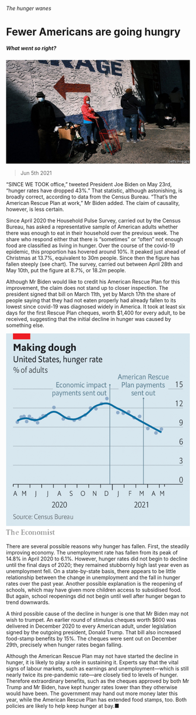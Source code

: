 ###### The hunger wanes

# Fewer Americans are going hungry 

##### What went so right? 

![image](images/20210605_usp503.jpg) 

> Jun 5th 2021 

“SINCE WE TOOK office,” tweeted President Joe Biden on May 23rd, “hunger rates have dropped 43%.” That statistic, although astonishing, is broadly correct, according to data from the Census Bureau. “That’s the American Rescue Plan at work,” Mr Biden added. The claim of causality, however, is less certain.

Since April 2020 the Household Pulse Survey, carried out by the Census Bureau, has asked a representative sample of American adults whether there was enough to eat in their household over the previous week. The share who respond either that there is “sometimes” or “often” not enough food are classified as living in hunger. Over the course of the covid-19 epidemic, this proportion has hovered around 10%. It peaked just ahead of Christmas at 13.7%, equivalent to 30m people. Since then the figure has fallen steeply (see chart). The survey, carried out between April 28th and May 10th, put the figure at 8.7%, or 18.2m people.


Although Mr Biden would like to credit his American Rescue Plan for this improvement, the claim does not stand up to closer inspection. The president signed that bill on March 11th, yet by March 17th the share of people saying that they had not eaten properly had already fallen to its lowest since covid-19 was diagnosed widely in America. It took at least six days for the first Rescue Plan cheques, worth $1,400 for every adult, to be received, suggesting that the initial decline in hunger was caused by something else.

![image](images/20210605_USC453.png) 


There are several possible reasons why hunger has fallen. First, the steadily improving economy. The unemployment rate has fallen from its peak of 14.8% in April 2020 to 6.1%. However, hunger rates did not begin to decline until the final days of 2020; they remained stubbornly high last year even as unemployment fell. On a state-by-state basis, there appears to be little relationship between the change in unemployment and the fall in hunger rates over the past year. Another possible explanation is the reopening of schools, which may have given more children access to subsidised food. But again, school reopenings did not begin until well after hunger began to trend downwards.

A third possible cause of the decline in hunger is one that Mr Biden may not wish to trumpet. An earlier round of stimulus cheques worth $600 was delivered in December 2020 to every American adult, under legislation signed by the outgoing president, Donald Trump. That bill also increased food-stamp benefits by 15%. The cheques were sent out on December 29th, precisely when hunger rates began falling.

Although the American Rescue Plan may not have started the decline in hunger, it is likely to play a role in sustaining it. Experts say that the vital signs of labour markets, such as earnings and unemployment—which is still nearly twice its pre-pandemic rate—are closely tied to levels of hunger. Therefore extraordinary benefits, such as the cheques approved by both Mr Trump and Mr Biden, have kept hunger rates lower than they otherwise would have been. The government may hand out more money later this year, while the American Rescue Plan has extended food stamps, too. Both policies are likely to help keep hunger at bay.■

